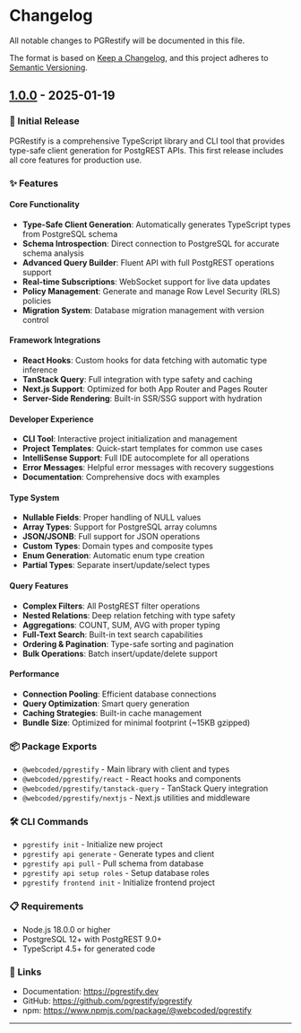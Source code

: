 # Changelog

All notable changes to PGRestify will be documented in this file.

The format is based on [Keep a Changelog](https://keepachangelog.com/en/1.0.0/),
and this project adheres to [Semantic Versioning](https://semver.org/spec/v2.0.0.html).

## [1.0.0] - 2025-01-19

### 🎉 Initial Release

PGRestify is a comprehensive TypeScript library and CLI tool that provides type-safe client generation for PostgREST APIs. This first release includes all core features for production use.

### ✨ Features

#### Core Functionality
- **Type-Safe Client Generation**: Automatically generates TypeScript types from PostgreSQL schema
- **Schema Introspection**: Direct connection to PostgreSQL for accurate schema analysis
- **Advanced Query Builder**: Fluent API with full PostgREST operations support
- **Real-time Subscriptions**: WebSocket support for live data updates
- **Policy Management**: Generate and manage Row Level Security (RLS) policies
- **Migration System**: Database migration management with version control

#### Framework Integrations
- **React Hooks**: Custom hooks for data fetching with automatic type inference
- **TanStack Query**: Full integration with type safety and caching
- **Next.js Support**: Optimized for both App Router and Pages Router
- **Server-Side Rendering**: Built-in SSR/SSG support with hydration

#### Developer Experience
- **CLI Tool**: Interactive project initialization and management
- **Project Templates**: Quick-start templates for common use cases
- **IntelliSense Support**: Full IDE autocomplete for all operations
- **Error Messages**: Helpful error messages with recovery suggestions
- **Documentation**: Comprehensive docs with examples

#### Type System
- **Nullable Fields**: Proper handling of NULL values
- **Array Types**: Support for PostgreSQL array columns
- **JSON/JSONB**: Full support for JSON operations
- **Custom Types**: Domain types and composite types
- **Enum Generation**: Automatic enum type creation
- **Partial Types**: Separate insert/update/select types

#### Query Features
- **Complex Filters**: All PostgREST filter operations
- **Nested Relations**: Deep relation fetching with type safety
- **Aggregations**: COUNT, SUM, AVG with proper typing
- **Full-Text Search**: Built-in text search capabilities
- **Ordering & Pagination**: Type-safe sorting and pagination
- **Bulk Operations**: Batch insert/update/delete support

#### Performance
- **Connection Pooling**: Efficient database connections
- **Query Optimization**: Smart query generation
- **Caching Strategies**: Built-in cache management
- **Bundle Size**: Optimized for minimal footprint (~15KB gzipped)

### 📦 Package Exports

- `@webcoded/pgrestify` - Main library with client and types
- `@webcoded/pgrestify/react` - React hooks and components
- `@webcoded/pgrestify/tanstack-query` - TanStack Query integration
- `@webcoded/pgrestify/nextjs` - Next.js utilities and middleware

### 🛠️ CLI Commands

- `pgrestify init` - Initialize new project
- `pgrestify api generate` - Generate types and client
- `pgrestify api pull` - Pull schema from database
- `pgrestify api setup roles` - Setup database roles
- `pgrestify frontend init` - Initialize frontend project

### 📋 Requirements

- Node.js 18.0.0 or higher
- PostgreSQL 12+ with PostgREST 9.0+
- TypeScript 4.5+ for generated code

### 🔗 Links

- Documentation: https://pgrestify.dev
- GitHub: https://github.com/pgrestify/pgrestify
- npm: https://www.npmjs.com/package/@webcoded/pgrestify

---

[1.0.0]: https://github.com/pgrestify/pgrestify/releases/tag/v1.0.0